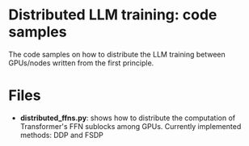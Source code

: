 # Distributed LLM training: code samples

The code samples on how to distribute the LLM training between GPUs/nodes written from the first principle.

# Files
- **distributed_ffns.py**: shows how to distribute the computation of Transformer's FFN sublocks among GPUs. Currently implemented methods: DDP and FSDP

